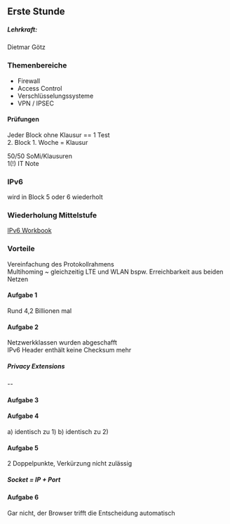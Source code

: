 ## Erste Stunde
##### Lehrkraft:
Dietmar Götz

### Themenbereiche
- Firewall  
- Access Control  
- Verschlüsselungssysteme  
- VPN / IPSEC  

#### Prüfungen  
Jeder Block ohne Klausur == 1 Test  
2. Block 1. Woche = Klausur

50/50 SoMi/Klausuren  
1(!) IT Note  

### IPv6
wird in Block 5 oder 6 wiederholt  

### Wiederholung Mittelstufe  
[IPv6 Workbook](Material/20170830_Workbook_IPv6.pdf)

### Vorteile
Vereinfachung des Protokollrahmens  
Multihoming ~ gleichzeitig LTE und WLAN bspw. Erreichbarkeit aus beiden Netzen


#### Aufgabe 1
Rund 4,2 Billionen mal

#### Aufgabe 2
Netzwerkklassen wurden abgeschafft  
IPv6 Header enthält keine Checksum mehr

##### Privacy Extensions
--

#### Aufgabe 3

#### Aufgabe 4
a) identisch zu 1)
b) identisch zu 2)

#### Aufgabe 5
2 Doppelpunkte, Verkürzung nicht zulässig

##### Socket = IP + Port

#### Aufgabe 6
Gar nicht, der Browser trifft die Entscheidung automatisch